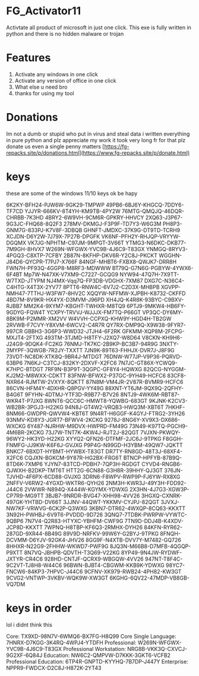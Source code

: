 # FG_Activator11
Activtate all product of microsoft in just one click. This exe is fully written in python and there is no hidden malware or trojan

# Features

1. Activate any windows in one click
2. Activate any version of office in one click
3. What else u need bro
4. thanks for using my tool

# Donations

Im not a dumb or stupid who put in virus and steal data i written everything in pure python and plz appreciate my work it took very long fr 
for that plz donate us even a single penny matters [https://fg-repacks.site/p/donations.html](https://www.fg-repacks.site/p/donate.html)

# keys

these are some of the windows 11/10 keys ok be hapy

6K2KY-BFH24-PJW6W-9GK29-TMPWP
49PB6-6BJ6Y-KHGCQ-7DDY6-TF7CD
YJJYR-666KV-8T4YH-KM9TB-4PY2W
76MTG-QMQJQ-46DQR-CHRBB-7K3HD
4BRY2-6W9VH-9CM6R-GPKRY-HHVCY
2XQ63-J3P67-9G3JC-FHQ68-8Q2F3
278MV-DKMGJ-F3P9F-TD7Y3-W6G3M
PH8P3-GNM7G-833PJ-K7V8F-3DBQB
GHNFT-JMDXC-37K9G-DT9TD-TCRH9
XCJDN-D6Y2W-7J79X-7P27B-DPGFK
VK6NF-PFH2Y-RHJQP-VRYYW-DGQMX
VK7JG-NPHTM-C97JM-9MPGT-3V66T
YTMG3-N6DKC-DKB77-7M9GH-8HVX7
W269N-WFGWX-YVC9B-4J6C9-T83GX
YNMGQ-8RYV3-4PGQ3-C8XTP-7CFBY
2B87N-8KFHP-DKV6R-Y2C8J-PKCKT
WGGHN-J84D6-QYCPR-T7PJ7-X766F
84NGF-MHBT6-FXBX8-QWJK7-DRR8H
FWN7H-PF93Q-4GGP8-M8RF3-MDWWW
BT79Q-G7N6G-PGBYW-4YWX6-6F4BT
Mp7W-N47XK-V7XM9-C7227-GCQG9
NYW94-47Q7H-7X9TT-W7TXD-JTYPM
NJ4MX-Vqq7Q-FP3DB-VDGHX-7XM87
DXG7C-N36C4-C4HTG-X4T3X-2YV77
8PTT6-RNW4C-6V7J2-C2D3X-MHBPB
XGVPP-NMH47-7TTHJ-W3FW7-8HV2C
XQQYW-NFFMW-XJPBH-K8732-CKFFD
4BD7M-8V9KR-HX4YX-D3MVM-J96PD
XH4JQ-K4R8K-93BYC-C9BXV-RJBB7
MM2K4-9XYM7-KBGHT-TWHXR-M8TQ9
6PTJ9-9MKW4-HB6FY-9GDYG-FQW4T
YCXPY-TRVVJ-WJJJX-FM7TQ-P66GT
VP3QC-DY6MY-8BK9M-P2MMR-XM2VV
W4VVH-CCPXQ-KHW9Y-HGD4H-TB2GW
2RVWB-F7CVY-Y8XVM-6WCV2-C4R7R
QY7RX-DMP9Q-X9W38-9FYR7-997CR
GBBH3-3G6P3-WWD32-JTJH4-6F2RK
GFKMM-XQP8M-2FCPG-MXJT4-2FTXG
493TM-3TJMD-H8TFY-J2XQ7-W8D64
V8CKN-KH9H6-J24G9-9DQK4-FC2KG
76NMJ-TK7KC-2B9KP-BC3B7-94R9G
3NXTY-2MYPF-3QWGB-7R2JY-TXXTT
7JN9K-89T63-FHHJX-DVR7J-J8F9G
73VDT-NC8DK-XTK8Q-9BR4J-MTDGT
76DNW-W77JP-V9P36-PQRVD-63BP6
7N6KJ-C3TCJ-832KY-2DXVF-X2FC6
7N7JC-GT86X-YCWQ9-K7HPC-BTDGT
7RF9N-B3P9T-3QGPC-GF8Y4-HQWXG
82QCG-NYGGM-KJ2M2-M8WXX-CDKTT
83FNW-BFWX2-P37GC-9YH49-HCFC6
83CF8-NXR64-RJMTW-2VXYX-8QKTT
87N8M-VM4JR-2V87R-BVMR9-HCFC6
86CVN-HFM4Y-4DXHR-Q8PGV-YY49G
88XNT-YT6JM-9QX9Q-2QFHY-B4G6T
9FYHN-4DTMJ-YTF3D-R9B77-B7V26
8NTJ9-4WK6M-RBT87-WKR4T-P7JXG
8WNT6-QCC6C-HMWT8-YQWBG-683GT
9KJNK-K2CV3-WB2BR-3PGJ3-H22KG
94N8J-GT4W2-VRQB3-HWQ3M-XBT6T
7HKHF-8NM66-GWDPR-QWVW4-KBT6T
9N4RT-H6GGF-K4GYJ-FTRG2-3YH26
93NMV-KD8Y3-JGRT7-BFWV4-2KCKG
9278J-8NG6Y-XV9X3-DX686-WXCKG
6Y487-NJRHW-M9DVX-HWPRD-FM49G
73N49-K97TQ-PGCH9-4M6BR-2KCKG
73J7W-TNT7K-4KW4J-RJT2J-82QGT
7VJXN-PKWQY-96WY2-HK3YD-H22KG
XYYQ2-QFN26-DTFMF-2JC6J-9TPKG
F8GGH-FNMFG-JJ9KW-K6F6J-GVJXG
P9P4G-N99GD-H3YBM-49QW7-JQKTT
BNKC7-6BXDT-HYBMT-HYWBX-T83GT
DR7TY-RN8GD-48T3J-68XF4-X2FC6
CQJXN-BGKCM-9Y87R-HG2BX-FRG6T
BTNCP-HPFYB-87B9Q-8TD6K-7XMP6
YJYN7-83TCD-PDBH7-7QP3H-RGDGT
CYVD4-RNGB6-QJWXH-B2DKP-TMT6T
HTT2G-6CN88-G3H8R-39HHY-QJ3GT
376JN-TJVHD-4F6PX-6CD88-GVJXG
3DRN6-F8WPV-RWP9P-FJ6YW-RX8XG
2NFFV-V6RW2-4YGXD-WKTR6-QYH26
2NM3H-KWR3J-49Y3H-FDD92-J44C6
2VWWR-N894Q-X444W-KGYMX-YDWXG
2X3HN-4J7G3-XGW3P-CP7R9-MG9TT
3BJB7-9NRDR-BVG47-XHH98-4VV26
3HGXQ-CXNRK-497GK-YHTBD-DV66T
3JJNV-44QWT-YKKMV-CYJPJ-82QGT
3JVXJ-NW7KF-VRWVG-6CK2P-Q3WXG
3KBN7-DTR62-4WXQP-8CQ63-KKXTT
3N92H-PWHBJ-6V9T6-PVDDD-9D726
3QNQ7-7TDBK-PWRPW-VYWTC-9QBP6
7N7V4-Q2R83-HTYXC-YBHFM-CWF9G
7TN9D-DDJ4B-K4XDV-JCP8D-KKXTT
7WPNQ-H8TBP-KF6Q3-2RMHX-DYH26
84KFN-RYR62-287GD-9XR44-8B49G
89V9D-NRFKV-99W6Y-G2BYJ-9TPKG
8FNQH-DCVMM-D6YJV-92GK4-JHV26
8GG9F-N4XTB-DVV7Y-M7482-GQ726
8HHXR-N22G9-2FHHW-WKWD7-PWF9G
8JQ3N-M66B8-D7MFB-4QGQP-P9XTT
8N7VQ-JBHPB-QDVTH-T3Q69-V22KG
8YP49-9N4JW-RYDWF-JXTYR-CR4C6
928HD-CNTJF-QCRX9-WBGQW-4VV26
947NT-T8F4C-9C2VT-TJ8H8-W44C6
96BWN-BJBT4-CBGWM-KKB9K-YDWXG
98YC7-FNCW6-84KP3-7HPVC-J44C6
9CFNV-XK979-RWB24-4PH82-KW3GT
9CVG2-VNTWP-3VKBV-WQK9W-XW3GT
6KGHG-6QV22-47MDP-VB8GB-VQ7DM

# keys in order 

lol i didnt think this

Core: TX9XD-98N7V-6WMQ6-BX7FG-H8Q99
Core Single Language: 7HNRX-D7KGG-3K4RQ-4WPJ4-YTDFH
Professional: W269N-WFGWX-YVC9B-4J6C9-T83GX
Professional Workstation: NRG8B-VKK3Q-CXVCJ-9G2XF-6Q84J
Education: NW6C2-QMPVW-D7KKK-3GKT6-VCFB2
Professional Education: 6TP4R-GNPTD-KYYHQ-7B7DP-J447Y
Enterprise: NPPR9-FWDCX-D2C8J-H872K-2YT43
